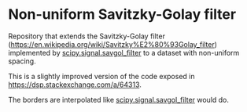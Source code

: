 # Non-uniform Savitzky-Golay filter

Repository that extends the Savitzky-Golay filter (https://en.wikipedia.org/wiki/Savitzky%E2%80%93Golay_filter) implemented by [scipy.signal.savgol_filter](https://docs.scipy.org/doc/scipy/reference/generated/scipy.signal.savgol_filter.html) to a dataset with non-uniform spacing.

This is a slightly improved version of the code exposed in https://dsp.stackexchange.com/a/64313.

The borders are interpolated like [scipy.signal.savgol_filter](https://docs.scipy.org/doc/scipy/reference/generated/scipy.signal.savgol_filter.html) would do.
